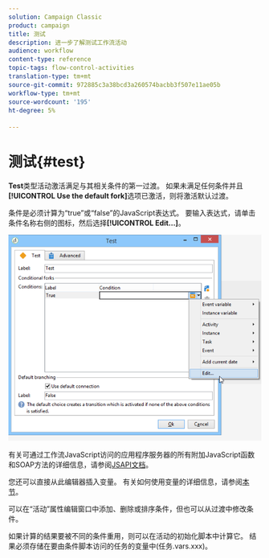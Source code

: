 ```yaml
---
solution: Campaign Classic
product: campaign
title: 测试
description: 进一步了解测试工作流活动
audience: workflow
content-type: reference
topic-tags: flow-control-activities
translation-type: tm+mt
source-git-commit: 972885c3a38bcd3a260574bacbb3f507e11ae05b
workflow-type: tm+mt
source-wordcount: '195'
ht-degree: 5%

---
```



# 测试{#test}

**Test**&#x200B;类型活动激活满足与其相关条件的第一过渡。 如果未满足任何条件并且&#x200B;**[!UICONTROL Use the default fork]**&#x200B;选项已激活，则将激活默认过渡。

条件是必须计算为“true”或“false”的JavaScript表达式。 要输入表达式，请单击条件名称右侧的图标，然后选择&#x200B;**[!UICONTROL Edit...]**。

![](assets/edit_test.png)

有关可通过工作流JavaScript访问的应用程序服务器的所有附加JavaScript函数和SOAP方法的详细信息，请参阅[JSAPI文档](https://docs.adobe.com/content/help/en/campaign-classic/technicalresources/api/index.html)。

您还可以直接从此编辑器插入变量。 有关如何使用变量的详细信息，请参阅[本节](../../workflow/using/javascript-scripts-and-templates.md#variables)。

可以在“活动”属性编辑窗口中添加、删除或排序条件，但也可以从过渡中修改条件。

如果计算的结果要被不同的条件重用，则可以在活动的初始化脚本中计算它。 结果必须存储在要由条件脚本访问的任务的变量中(任务.vars.xxx)。
